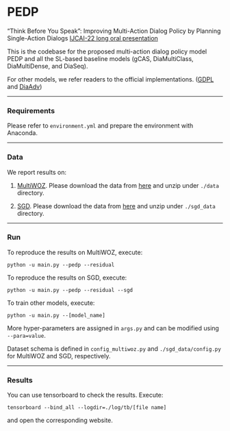 # PEDP
“Think Before You Speak”: Improving Multi-Action Dialog Policy by Planning Single-Action Dialogs  [IJCAI-22 long oral presentation](https://arxiv.org/pdf/2204.11481.pdf)

This is the codebase for the proposed multi-action 
dialog policy model PEDP and all the SL-based baseline models (gCAS, DiaMultiClass, DiaMultiDense, and DiaSeq).

For other models, we refer readers to the official implementations. ([GDPL](https://github.com/truthless11/GDPL) and [DiaAdv](https://github.com/cszmli/Rethink-RL-Sup))

---

<h3>Requirements</h3>
Please refer to <code>environment.yml</code> 
and prepare the environment with Anaconda.

---

<h3>Data</h3>
We report results on: 

1. [MultiWOZ](https://arxiv.org/abs/1810.00278).
Please download the data from [here](https://drive.google.com/file/d/1r8-1h7jyolR5lsETP0TxJty4UIKESN-d/view?usp=sharing) and unzip under <code>./data</code> directory.

2. [SGD](https://arxiv.org/abs/1909.05855). Please download the data from [here](https://drive.google.com/file/d/1I-5w4CTsYnOrFm1TMMrc62OWtcBq3vAm/view?usp=sharing) and unzip under <code>./sgd_data</code> directory.

---

<h3>Run</h3>
To reproduce the results on MultiWOZ, execute:

```
python -u main.py --pedp --residual
```

To reproduce the results on SGD, execute:
```
python -u main.py --pedp --residual --sgd
```

To train other models, execute:
```
python -u main.py --[model_name]
```

More hyper-parameters are assigned in <code>args.py</code>
and can be modified using <code>--para=value</code>.

Dataset schema is defined in <code>config_multiwoz.py</code> and <code>./sgd_data/config.py</code> for MultiWOZ and SGD, respectively.



---

<h3>Results</h3>
You can use tensorboard to check the results.
Execute:

```
tensorboard --bind_all --logdir=./log/tb/[file name]
```
and open the corresponding website.

